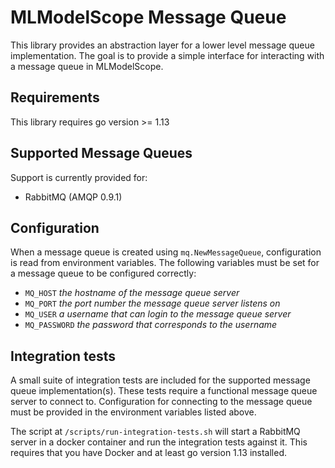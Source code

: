 # MLModelScope Message Queue
This library provides an abstraction layer for a lower level message queue implementation. The goal is to provide a
simple interface for interacting with a message queue in MLModelScope.

## Requirements

This library requires go version >= 1.13

## Supported Message Queues

Support is currently provided for:

* RabbitMQ (AMQP 0.9.1)

## Configuration

When a message queue is created using `mq.NewMessageQueue`, configuration is read from environment variables. The
following variables must be set for a message queue to be configured correctly:

* `MQ_HOST` _the hostname of the message queue server_
* `MQ_PORT` _the port number the message queue server listens on_
* `MQ_USER` _a username that can login to the message queue server_
* `MQ_PASSWORD` _the password that corresponds to the username_

## Integration tests

A small suite of integration tests are included for the supported message queue implementation(s). These tests require
a functional message queue server to connect to. Configuration for connecting to the message queue must be provided
in the environment variables listed above.

The script at `/scripts/run-integration-tests.sh` will start a RabbitMQ server in a docker container and run the
integration tests against it. This requires that you have Docker and at least go version 1.13 installed.
